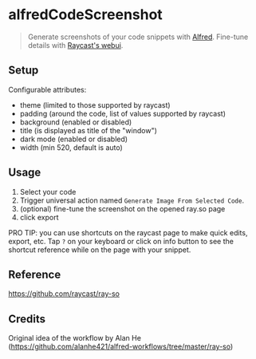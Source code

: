 # alfredCodeScreenshot
> Generate screenshots of your code snippets with [Alfred](https://alfred.app/). Fine-tune details with [Raycast's webui](https://ray.so/hBzUh0o).


## Setup
Configurable attributes: 
- theme (limited to those supported by raycast)
- padding (around the code, list of values supported by raycast)
- background (enabled or disabled)
- title (is displayed as title of the "window")
- dark mode (enabled or disabled)
- width (min 520, default is auto)

## Usage

1. Select your code 
2. Trigger universal action named `Generate Image From Selected Code`.
3. (optional) fine-tune the screenshot on the opened ray.so page 
4. click export

PRO TIP: you can use shortcuts on the raycast page to make quick edits, export, etc. Tap `?` on your keyboard or click on info button to see the shortcut reference while on the page with your snippet.

## Reference

https://github.com/raycast/ray-so

## Credits

Original idea of the workflow by Alan He (https://github.com/alanhe421/alfred-workflows/tree/master/ray-so)